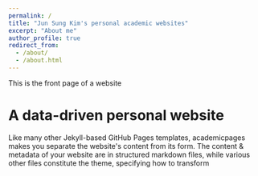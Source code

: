 ```yaml
---
permalink: /
title: "Jun Sung Kim's personal academic websites"
excerpt: "About me"
author_profile: true
redirect_from: 
  - /about/
  - /about.html
---
```


This is the front page of a website 

A data-driven personal website
======
Like many other Jekyll-based GitHub Pages templates, academicpages makes you separate the website's content from its form. The content & metadata of your website are in structured markdown files, while various other files constitute the theme, specifying how to transform 
